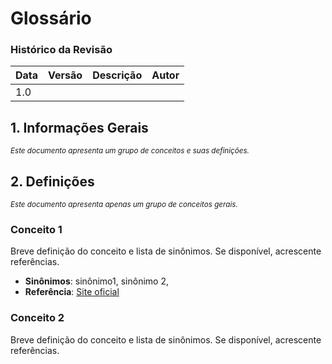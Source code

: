 # Glossário  


### Histórico da Revisão
Data|Versão|Descrição|Autor
-----|------|---------|-------
|1.0||


## 1. Informações Gerais  
<sub> _Este documento apresenta um grupo de conceitos e suas definições._ </sub>  

## 2. Definições
<sub> _Este documento apresenta apenas um grupo de conceitos gerais._ </sub>  

### Conceito 1  
Breve definição do conceito e lista de sinônimos. Se disponível, acrescente referências.  
* **Sinônimos**: sinônimo1, sinônimo 2,
* **Referência**: [Site oficial](http://www.canoas.ifrs.edu.br) 

### Conceito 2  
Breve definição do conceito e lista de sinônimos. Se disponível, acrescente referências.